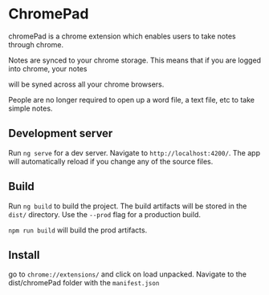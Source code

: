 # ChromePad

chromePad is a chrome extension which enables users to take notes through chrome.

Notes are synced to your chrome storage. This means that if you are logged into chrome, your notes

will be syned across all your chrome browsers.

People are no longer required to open up a word file, a text file, etc to take simple notes.

## Development server

Run `ng serve` for a dev server. Navigate to `http://localhost:4200/`. The app will automatically reload if you change any of the source files.

## Build

Run `ng build` to build the project. The build artifacts will be stored in the `dist/` directory. Use the `--prod` flag for a production build.

`npm run build` will build the prod artifacts.

## Install

go to `chrome://extensions/` and click on load unpacked. Navigate to the dist/chromePad folder with the `manifest.json`


